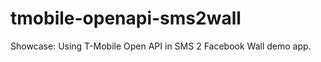 tmobile-openapi-sms2wall
========================

Showcase: Using T-Mobile Open API in SMS 2 Facebook Wall demo app.
